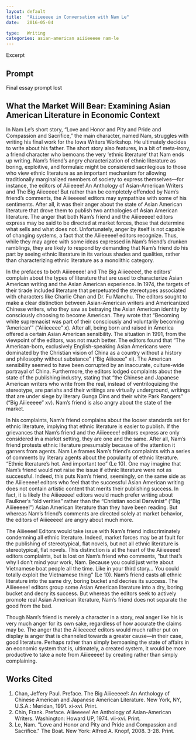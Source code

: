```yaml
---
layout: default
title:  "Aiiieeeee in Conversation with Nam Le"
date:   2016-05-04

type:   Writing
categories: asian-american aiiieeeee nam-le
---
```

Excerpt

## Prompt

Final essay prompt lost

## What the Market Will Bear: Examining Asian American Literature in Economic Context

In Nam Le’s short story, “Love and Honor and Pity and Pride and Compassion and Sacrifice,” the main character, named Nam, struggles with writing his final work for the Iowa Writers Workshop. He ultimately decides to write about his father. The short story also features, in a bit of meta-irony, a friend character who bemoans the very ‘ethnic literature’ that Nam ends up writing. Nam’s friend’s angry characterization of ethnic literature as boring, exploitive, and formulaic might be considered sacrilegious to those who view ethnic literature as an important mechanism for allowing traditionally marginalized members of society to express themselves—for instance, the editors of Aiiieeee! An Anthology of Asian-American Writers and The Big Aiieeeee! But rather than be completely offended by Nam’s friend’s comments, the Aiiieeeee! editors may sympathize with some of his sentiments. After all, it was their anger about the state of Asian American literature that drove them to publish two anthologies of Asian American literature. The anger that both Nam’s friend and the Aiiieeeee! editors express may be said to be directed at market forces, those that determine what sells and what does not. Unfortunately, anger by itself is not capable of changing systems, a fact that the Aiiieeeee! editors recognize. Thus, while they may agree with some ideas expressed in Nam’s friend’s drunken ramblings, they are likely to respond by demanding that Nam’s friend do his part by seeing ethnic literature in its various shades and qualities, rather than characterizing ethnic literature as a monolithic category. 

In the prefaces to both Aiiieeeee! and The Big Aiiieeeee!, the editors’ complain about the types of literature that are used to characterize Asian American writing and the Asian American experience. In 1974, the targets of their tirade included literature that perpetuated the stereotypes associated with characters like Charlie Chan and Dr. Fu Manchu. The editors sought to make a clear distinction between Asian-American writers and Americanized Chinese writers, who they saw as betraying the Asian American identity by consciously choosing to become American. They wrote that “Becoming white supremacist was part of their consciously and voluntarily becoming ‘American’” (“Aiiieeeee” x). After all, being born and raised in America offered a certain Asian American sensibility. The situation in 1991, from the viewpoint of the editors, was not much better. The editors found that “The American-born, exclusively English-speaking Asian Americans were dominated by the Christian vision of China as a country without a history and philosophy without substance” (“Big Aiiieeee” xi). The American sensibility seemed to have been corrupted by an inaccurate, culture-wide portrayal of China. Furthermore, the editors lodged complaints about the state of the publishing industry, stating that “the Chinese and Japanese American writers who write from the real, instead of ventriloquizing the stereotype, are pariahs and their writings are virtually underground, writings that are under siege by literary Gunga Dins and their white Park Rangers” (“Big Aiiieeeee” xv). Nam’s friend is also angry about the state of the market. 

In his complaints, Nam’s friend complains about the looser standards set for ethnic literature, implying that ethnic literature is easier to publish. If the grievances that Nam’s friend and the Aiiieeeee! editors express are only considered in a market setting, they are one and the same. After all, Nam’s friend protests ethnic literature presumably because of the attention it garners from agents. Nam Le frames Nam’s friend’s complaints with a series of comments by literary agents about the popularity of ethnic literature. “Ethnic literature’s hot. And important too” (Le 10). One may imagine that Nam’s friend would not raise the issue if ethnic literature were not as successful. Indeed, this puts Nam’s friend, seemingly, on the same side as the Aiiieeeee! editors who feel that the successful Asian American writing does not contain artistic content that merits their publishing success. In fact, it is likely the Aiiieeeee! editors would much prefer writing about Faulkner’s “old verities” rather than the “Christian social Darwinist” (“Big Aiiieeeee!”) Asian American literature than they have been reading. But whereas Nam’s friend’s comments are directed solely at market behavior, the editors of Aiiieeeee! are angry about much more. 

The Aiiieeee! Editors would take issue with Nam’s friend indiscriminately condemning all ethnic literature. Indeed, market forces may be at fault for the publishing of stereotypical, flat novels, but not all ethnic literature is stereotypical, flat novels. This distinction is at the heart of the Aiiieeeee! editors complaints, but is lost on Nam’s friend who comments, “but that’s why I don’t mind your work, Nam. Because you could just write about Vietnamese boat people all the time. Like in your third story… You could totally exploit the Vietnamese thing” (Le 10). Nam’s friend casts all ethnic literature into the same dry, boring bucket and decries its success. The Aiiieeeee! editors group some Asian American literature into a dry, boring bucket and decry its success. But whereas the editors seek to actively promote real Asian American literature, Nam’s friend does not separate the good from the bad. 

Though Nam’s friend is merely a character in a story, real anger like his is very much anger for its own sake, regardless of how accurate the claims may be. The anger that the Aiiieeeee! editors would much rather put on display is anger that is channeled towards a greater cause—in their case, good literature. Perhaps rather than simply bemoaning the state of affairs in an economic system that is, ultimately, a created system, it would be more productive to take a note from Aiiieeeee! by creating rather than simply complaining.

## Works Cited

1. Chan, Jeffery Paul. Preface. The Big Aiiieeeee!: An Anthology of Chinese American and Japanese American Literature. New York, NY, U.S.A.: Meridan, 1991. xi-xvi. Print.
2. Chin, Frank. Preface. Aiiieeeee! An Anthology of Asian-American Writers. Washington: Howard UP, 1974. vii-xvi. Print.
3. Le, Nam. "Love and Honor and Pity and Pride and Compassion and Sacrifice." The Boat. New York: Alfred A. Knopf, 2008. 3-28. Print.
